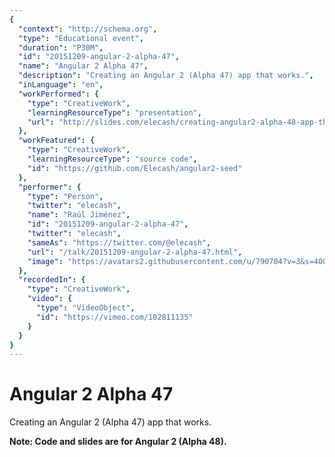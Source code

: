 ```yaml
---
{
  "context": "http://schema.org",
  "type": "Educational event",
  "duration": "P30M",
  "id": "20151209-angular-2-alpha-47",
  "name": "Angular 2 Alpha 47",
  "description": "Creating an Angular 2 (Alpha 47) app that works.",
  "inLanguage": "en",
  "workPerformed": {
    "type": "CreativeWork",
    "learningResourceType": "presentation",
    "url": "http://slides.com/elecash/creating-angular2-alpha-48-app-that-works/#/"
  },
  "workFeatured": {
    "type": "CreativeWork",
    "learningResourceType": "source code",
    "id": "https://github.com/Elecash/angular2-seed"
  },
  "performer": {
    "type": "Person",
    "twitter": "elecash",
    "name": "Raúl Jiménez",
    "id": "20151209-angular-2-alpha-47",
    "twitter": "elecash",
    "sameAs": "https://twitter.com/@elecash",
    "url": "/talk/20151209-angular-2-alpha-47.html",
    "image": "https://avatars2.githubusercontent.com/u/790704?v=3&s=400"
  },
  "recordedIn": {
    "type": "CreativeWork",
    "video": {
      "type": "VideoObject",
      "id": "https://vimeo.com/102811135"
    }
  }
}
---
```

# Angular 2 Alpha 47

Creating an Angular 2 (Alpha 47) app that works.

**Note: Code and slides are for Angular 2 (Alpha 48).**